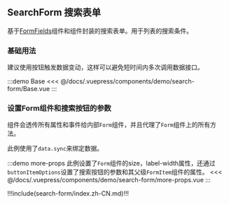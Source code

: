 ## SearchForm 搜索表单

基于[FormFields](./form-fields)组件和<element-link component="Form"></element-link>组件封装的搜索表单。用于列表的搜索条件。

### 基础用法

建议使用按钮触发数据变动，这样可以避免短时间内多次调用数据接口。

:::demo Base 
<<< @/docs/.vuepress/components/demo/search-form/Base.vue
:::

### 设置Form组件和搜索按钮的参数

组件会透传所有属性和事件给内部`Form`组件，并且代理了`Form`组件上的所有方法。

此例使用了`data.sync`来绑定数据。

:::demo more-props 此例设置了`Form`组件的size，label-width属性，还通过`buttonItemOptions`设置了搜索按钮的参数和其父级`FormItem`组件的属性。
<<< @/docs/.vuepress/components/demo/search-form/more-props.vue
:::

!!!include(search-form/index.zh-CN.md)!!!